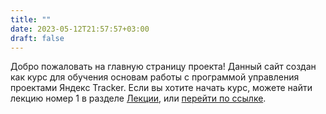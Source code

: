```yaml
---
title: ""
date: 2023-05-12T21:57:57+03:00
draft: false
---
```

Добро пожаловать на главную страницу проекта! Данный сайт создан как курс для обучения основам работы с программой управления проектами Яндекс Tracker. Если вы хотите начать курс, можете найти лекцию номер 1 в разделе [Лекции](лекции/), или [перейти по ссылке](лекции/лекция_1/).
